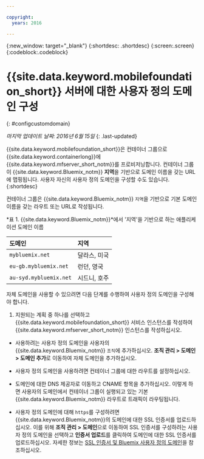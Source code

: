 ```yaml
---

copyright:
  years: 2016

---
```


{:new_window: target="_blank"}
{:shortdesc: .shortdesc}
{:screen:.screen}
{:codeblock:.codeblock}

# {{site.data.keyword.mobilefoundation_short}} 서버에 대한 사용자 정의 도메인 구성
{: #configcustomdomain}

*마지막 업데이트 날짜: 2016년 6월 15일*
{: .last-updated}

{{site.data.keyword.mobilefoundation_short}}은 컨테이너 그룹으로 {{site.data.keyword.containerlong}}에 {{site.data.keyword.mfserver_short_notm}}를 프로비저닝합니다. 컨테이너 그룹이 {{site.data.keyword.Bluemix_notm}} **지역**을 기반으로 도메인 이름을 갖는 URL에 맵핑됩니다. 사용자 자신의 사용자 정의 도메인을 구성할 수도 있습니다.
{:shortdesc}

컨테이너 그룹은 {{site.data.keyword.Bluemix_notm}} `지역`을 기반으로 기본 도메인 이름을 갖는 라우트 또는 URL로 작성됩니다.

*표 1. {{site.data.keyword.Bluemix_notm}}*에서 '지역'을 기반으로 하는 애플리케이션 도메인 이름

  |도메인 |  지역  |    
  |:----- | :----- |    
  |`mybluemix.net` | 달라스, 미국  |    
  |`eu-gb.mybluemix.net` | 런던, 영국  |    
  |`au-syd.mybluemix.net`  | 시드니, 호주 |  

자체 도메인을 사용할 수 있으려면 다음 단계를 수행하여 사용자 정의 도메인을 구성해야 합니다. 

1.	지원되는 계획 중 하나를 선택하고 {{site.data.keyword.mobilefoundation_short}} 서비스 인스턴스를 작성하여{{site.data.keyword.mfserver_short_notm}} 인스턴스를 작성하십시오.

+ 사용하려는 사용자 정의 도메인을 사용자의 {{site.data.keyword.Bluemix_notm}} `조직`에 추가하십시오. **조직 관리 > 도메인 > 도메인 추가**로 이동하여 자체 도메인을 추가하십시오. 

+ 사용자 정의 도메인을 사용하려면 컨테이너 그룹에 대한 라우트를 설정하십시오.

+ 도메인에 대한 DNS 제공자로 이동하고 CNAME 항목을 추가하십시오. 이렇게 하면 사용자의 도메인에서 컨테이너 그룹이 실행되고 있는 기본 {{site.data.keyword.Bluemix_notm}} 라우트로 트래픽이 라우팅됩니다. 

+ 사용자 정의 도메인에 대해 `https`를 구성하려면 {{site.data.keyword.Bluemix_notm}}의 도메인에 대한 SSL 인증서를 업로드하십시오. 
이를 위해 **조직 관리 > 도메인**으로 이동하여 SSL 인증서를 구성하려는 사용자 정의 도메인을 선택하고 **인증서 업로드**를 클릭하여 도메인에 대한 SSL 인증서를 업로드하십시오. 자세한 정보는 [SSL 인증서 및 Bluemix 사용자 정의 도메인](https://developer.ibm.com/bluemix/2014/09/28/ssl-certificates-bluemix-custom-domains/)을 참조하십시오. 

